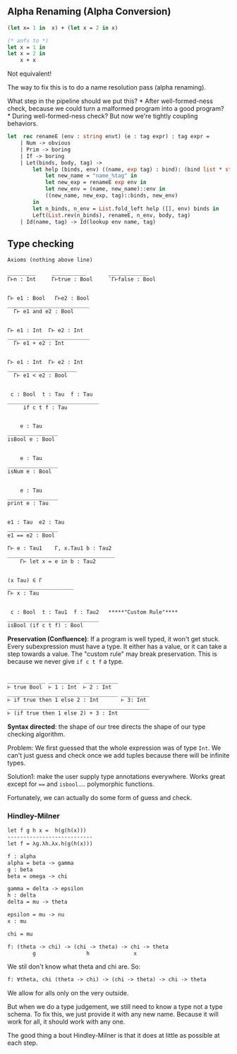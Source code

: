 ## Alpha Renaming (Alpha Conversion)

```ocaml
(let x= 1 in  x) + (let x = 2 in x)

(* anfs to *)
let x = 1 in
let x = 2 in
    x + x
```

Not equivalent!

The way to fix this is to do a name resolution pass (alpha renaming).

What step in the pipeline should we put this?
    * After well-formed-ness check, because we could turn a malformed program into a good program?
    * During well-formed-ness check? But now we're tightly coupling behaviors.

```ocaml
let  rec renameE (env : string envt) (e : tag expr) : tag expr =
    | Num -> obvious
    | Prim -> boring
    | If -> boring
    | Let(binds, body, tag) ->
        let help (binds, env) ((name, exp tag) : bind): (bind list * string envt) =
            let new_name = "name_%tag" in
            let new_exp = renameE exp env in
            let new_env = (name, new_name)::env in
            ((new_name, new_exp, tag)::binds, new_env)
        in
        let n_binds, n_env = List.fold_left help ([], env) binds in
        Left(List.rev(n_binds), renameE, n_env, body, tag)
    | Id(name, tag) -> Id(lookup env name, tag)
```

## Type checking

```txt
Axioms (nothing above line)

_________     ___________       _____________
Γ⊢n : Int     Γ⊢true : Bool     `Γ⊢false : Bool


Γ⊢ e1 : Bool   Γ⊢e2 : Bool
__________________________
  Γ⊢ e1 and e2 : Bool


Γ⊢ e1 : Int  Γ⊢ e2 : Int
__________________________
  Γ⊢ e1 + e2 : Int


Γ⊢ e1 : Int  Γ⊢ e2 : Int
______________________
  Γ⊢ e1 < e2 : Bool


 c : Bool  t : Tau  f : Tau
_____________________________
     if c t f : Tau


    e : Tau
________________
isBool e : Bool


    e : Tau
________________
isNum e : Bool


    e : Tau
________________
print e : Tau


e1 : Tau  e2 : Tau
________________
e1 == e2 : Bool

Γ⊢ e : Tau1    Γ, x.Tau1 b : Tau2
__________________________________
    Γ⊢ let x = e in b : Tau2


(x Tau) ∈ Γ
_____________________
Γ⊢ x : Tau


 c : Bool  t : Tau1  f : Tau2   *****"Custom Rule"****
_____________________________
isBool (if c t f) : Bool
```

**Preservation (Confluence)**: If a program is well typed, it won't get stuck. Every subexpression must have a type. It either has a value, or it can take a step towards a value. The "custom rule" may break preservation. This is because we never give `if c t f` a type.

```txt

____________ __________ ___________
⊢ true Bool  ⊢ 1 : Int  ⊢ 2 : Int
___________________________________ _________
⊢ if true then 1 else 2 : Int       ⊢ 3: Int
_____________________________________________
⊢ (if true then 1 else 2) + 3 : Int
```

**Syntax directed**: the shape of our tree directs the shape of our type checking algorithm.

Problem: We first guessed that the whole expression was of type `Int`. We can't just guess and check once we add tuples because there will be infinite types.

Solution1: make the user supply type annotations everywhere. Works great except for `==` and `isbool`.... polymorphic functions.

Fortunately, we can actually do some form of guess and check.

### Hindley-Milner

```txt
let f g h x =  h(g(h(x)))
---------------------------
let f = λg.λh.λx.h(g(h(x)))

f : alpha
alpha = beta -> gamma
g : beta
beta = omega -> chi

gamma = delta -> epsilon
h : delta
delta = mu -> theta

epsilon = mu -> nu
x : mu

chi = mu

f: (theta -> chi) -> (chi -> theta) -> chi -> theta
        g                h              x
```

We stil don't know what theta and chi are. So:

```txt
f: ∀theta, chi (theta -> chi) -> (chi -> theta) -> chi -> theta
```

We allow for alls only on the very outside.

But when we do a type judgement, we still need to know a type not a type schema. To fix this, we just provide it with any new name. Because it will work for all, it should  work with any one.

The good thing a bout Hindley-Milner is that it does at little as possible at each step.